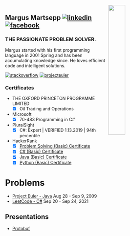 <img align="right" width="33%" src="https://scontent-hel3-1.xx.fbcdn.net/v/t1.6435-9/84332732_2931300460253964_454701281320108032_n.jpg?_nc_cat=109&ccb=1-5&_nc_sid=09cbfe&_nc_ohc=sYtLOi1xrO4AX_aBwXK&_nc_ht=scontent-hel3-1.xx&oh=0757604df0a1bef1170df04f0beb5f68&oe=6174D7CB">

## Margus Martsepp [![linkedin](https://appicons.about.me/linkedin/32x32.png)](https://www.linkedin.com/in/margus-martsepp) [![facebook](https://appicons.about.me/facebook/32x32.png)](https://www.facebook.com/MARTSEPPMARGUS)
### THE PASSIONATE PROBLEM SOLVER.
Margus started with his first programming language in 2001 Spring and has been accumulating knowledge since. He loves efficient code and intelligent solutions.

[![stackoverflow](https://stackexchange.com/users/flair/34563.png)](https://stackoverflow.com/cv/margusmartsepp)
[![projecteuler](https://projecteuler.net/profile/margusmartsepp.png)](https://projecteuler.net/)

### Certificates
- THE OXFORD PRINCETON PROGRAMME LIMITED 
  - [x] Oil Trading and Operations
- Microsoft
  - [x] 70-483 Programming in C#
- PluralSight
  - [x] C#: Expert | VERIFIED 1.13.2019 | 94th percentile
- HackerRank
  - [x] [Problem Solving (Basic) Certificate](https://www.hackerrank.com/certificates/7e5318a6fd54)
  - [x] [C# (Basic) Certificate](https://www.hackerrank.com/certificates/8455af5cf52f)
  - [x] [Java (Basic) Certificate](https://www.hackerrank.com/certificates/d6bff7e9e024)
  - [x] [Python (Basic) Certificate](https://www.hackerrank.com/certificates/81022243befb)

# Problems
- [Project Euler - Java](https://github.com/margusmartsepp/margusmartsepp.github.io/blob/master/ProjectEulerJava.md) Aug 28 - Sep 9, 2009
- [LeetCode - C#](https://github.com/margusmartsepp/margusmartsepp.github.io/blob/master/LeetCodeC%23.md) Sep 20 - Sep 24, 2021


## Presentations
- [Protobuf](https://github.com/margusmartsepp/margusmartsepp.github.io/blob/master/Presentations/Protobuf.pptx) 